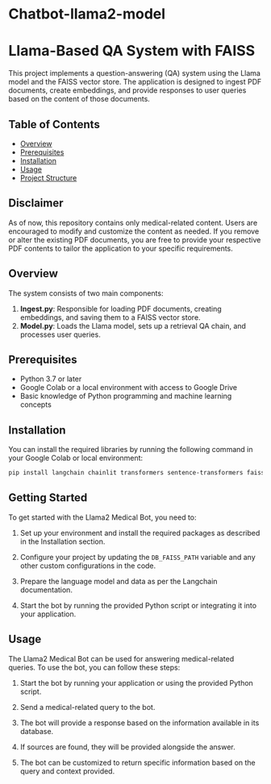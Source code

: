 # Chatbot-llama2-model
# Llama-Based QA System with FAISS

This project implements a question-answering (QA) system using the Llama model and the FAISS vector store. The application is designed to ingest PDF documents, create embeddings, and provide responses to user queries based on the content of those documents.

## Table of Contents

- [Overview](#overview)
- [Prerequisites](#prerequisites)
- [Installation](#installation)
- [Usage](#usage)
- [Project Structure](#project-structure)

## Disclaimer

As of now, this repository contains only medical-related content. Users are encouraged to modify and customize the content as needed. If you remove or alter the existing PDF documents, you are free to provide your respective PDF contents to tailor the application to your specific requirements. 


## Overview

The system consists of two main components:
1. **Ingest.py**: Responsible for loading PDF documents, creating embeddings, and saving them to a FAISS vector store.
2. **Model.py**: Loads the Llama model, sets up a retrieval QA chain, and processes user queries.

## Prerequisites

- Python 3.7 or later
- Google Colab or a local environment with access to Google Drive
- Basic knowledge of Python programming and machine learning concepts

## Installation

You can install the required libraries by running the following command in your Google Colab or local environment:

```bash
pip install langchain chainlit transformers sentence-transformers faiss-cpu huggingface_hub
```

## Getting Started

To get started with the Llama2 Medical Bot, you need to:

1. Set up your environment and install the required packages as described in the Installation section.

2. Configure your project by updating the `DB_FAISS_PATH` variable and any other custom configurations in the code.

3. Prepare the language model and data as per the Langchain documentation.

4. Start the bot by running the provided Python script or integrating it into your application.

## Usage

The Llama2 Medical Bot can be used for answering medical-related queries. To use the bot, you can follow these steps:

1. Start the bot by running your application or using the provided Python script.

2. Send a medical-related query to the bot.

3. The bot will provide a response based on the information available in its database.

4. If sources are found, they will be provided alongside the answer.

5. The bot can be customized to return specific information based on the query and context provided.


